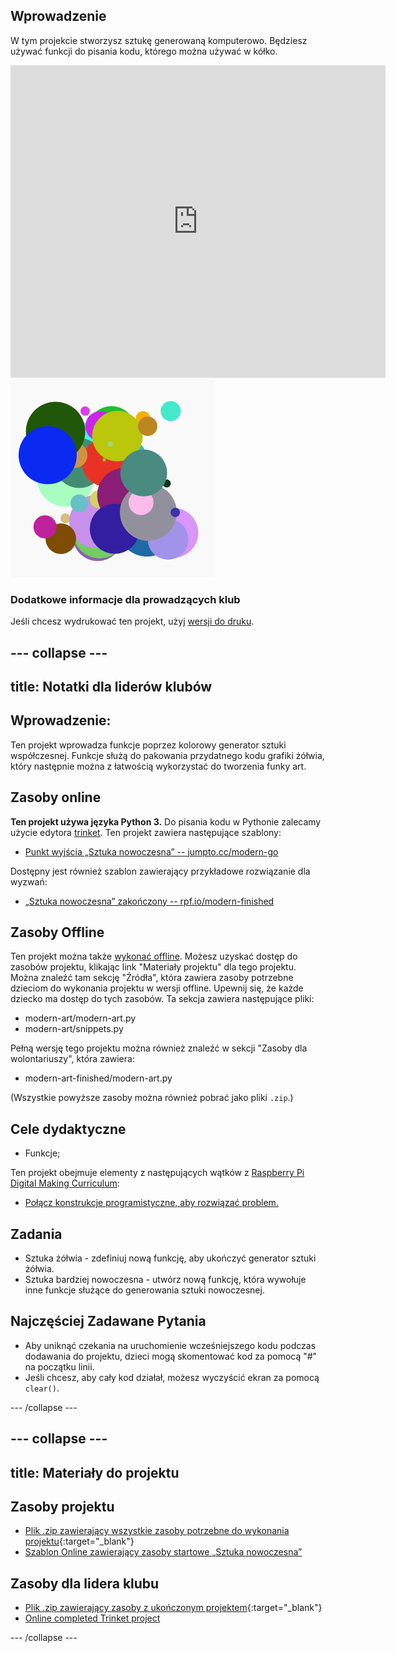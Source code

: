 ## Wprowadzenie

W tym projekcie stworzysz sztukę generowaną komputerowo. Będziesz używać funkcji do pisania kodu, którego można używać w kółko.

<div class="trinket">
  <iframe src="https://trinket.io/embed/python/47bbc2fc2b?outputOnly=true&start=result" width="600" height="500" frameborder="0" marginwidth="0" marginheight="0" allowfullscreen>
  </iframe>
  <img src="images/modern-finished.png">
</div>

### Dodatkowe informacje dla prowadzących klub

Jeśli chcesz wydrukować ten projekt, użyj [wersji do druku](https://projects.raspberrypi.org/en/projects/modern-art/print).

## \--- collapse \---

## title: Notatki dla liderów klubów

## Wprowadzenie:

Ten projekt wprowadza funkcje poprzez kolorowy generator sztuki współczesnej. Funkcje służą do pakowania przydatnego kodu grafiki żółwia, który następnie można z łatwością wykorzystać do tworzenia funky art.

## Zasoby online

**Ten projekt używa języka Python 3.** Do pisania kodu w Pythonie zalecamy użycie edytora [trinket](https://trinket.io/). Ten projekt zawiera następujące szablony:

* [Punkt wyjścia „Sztuka nowoczesna” -- jumpto.cc/modern-go](http://jumpto.cc/modern-go)

Dostępny jest również szablon zawierający przykładowe rozwiązanie dla wyzwań:

* [„Sztuka nowoczesna” zakończony -- rpf.io/modern-finished](https://rpf.io/modern-finished)

## Zasoby Offline

Ten projekt można także [wykonać offline](https://www.codeclubprojects.org/en-GB/resources/python-working-offline/). Możesz uzyskać dostęp do zasobów projektu, klikając link "Materiały projektu" dla tego projektu. Można znaleźć tam sekcję "Źródła", która zawiera zasoby potrzebne dzieciom do wykonania projektu w wersji offline. Upewnij się, że każde dziecko ma dostęp do tych zasobów. Ta sekcja zawiera następujące pliki:

* modern-art/modern-art.py
* modern-art/snippets.py

Pełną wersję tego projektu można również znaleźć w sekcji "Zasoby dla wolontariuszy", która zawiera:

* modern-art-finished/modern-art.py

(Wszystkie powyższe zasoby można również pobrać jako pliki `.zip`.)

## Cele dydaktyczne

* Funkcje;

Ten projekt obejmuje elementy z następujących wątków z [Raspberry Pi Digital Making Curriculum](http://rpf.io/curriculum):

* [Połącz konstrukcje programistyczne, aby rozwiązać problem.](https://www.raspberrypi.org/curriculum/programming/builder)

## Zadania

* Sztuka żółwia - zdefiniuj nową funkcję, aby ukończyć generator sztuki żółwia.
* Sztuka bardziej nowoczesna - utwórz nową funkcję, która wywołuje inne funkcje służące do generowania sztuki nowoczesnej.

## Najczęściej Zadawane Pytania

* Aby uniknąć czekania na uruchomienie wcześniejszego kodu podczas dodawania do projektu, dzieci mogą skomentować kod za pomocą "#" na początku linii.
* Jeśli chcesz, aby cały kod działał, możesz wyczyścić ekran za pomocą `clear()`. 

\--- /collapse \---

## \--- collapse \---

## title: Materiały do projektu

## Zasoby projektu

* [Plik .zip zawierający wszystkie zasoby potrzebne do wykonania projektu](http://rpf.io/p/en/modern-art-go){:target="_blank"}
* [Szablon Online zawierający zasoby startowe „Sztuka nowoczesna”](http://jumpto.cc/modern-go)

## Zasoby dla lidera klubu

* [Plik .zip zawierający zasoby z ukończonym projektem](http://rpf.io/p/en/modern-art-get){:target="_blank"}
* [Online completed Trinket project](https://trinket.io/python/47bbc2fc2b)

\--- /collapse \---